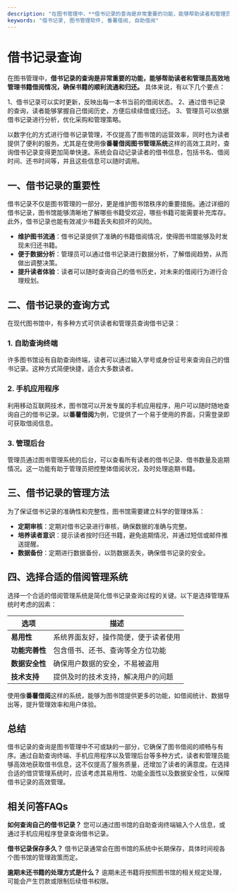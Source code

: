 ```yaml
---
description: "在图书管理中，**借书记录的查询是非常重要的功能，能够帮助读者和管理员高效地管理书籍借阅情况，确保书籍的顺利流通和归还。** 具体来说，有以下几个要点："
keywords: "借书记录, 图书管理软件, 番薯借阅, 自助借阅"
---
```

# 借书记录查询

在图书管理中，**借书记录的查询是非常重要的功能，能够帮助读者和管理员高效地管理书籍借阅情况，确保书籍的顺利流通和归还。** 具体来说，有以下几个要点：

1、借书记录可以实时更新，反映出每一本书当前的借阅状态。
2、通过借书记录的查询，读者能够掌握自己借阅历史，方便后续续借或归还。
3、管理员可以依据借书记录进行分析，优化采购和管理策略。

以数字化的方式进行借书记录管理，不仅提高了图书馆的运营效率，同时也为读者提供了便利的服务。尤其是在使用像**番薯借阅图书管理系统**这样的高效工具时，查询借书记录变得更加简单快速。系统会自动记录读者的借书信息，包括书名、借阅时间、还书时间等，并且这些信息可以随时调用。

## **一、借书记录的重要性**

借书记录不仅是图书管理的一部分，更是维护图书馆秩序的重要措施。通过详细的借书记录，图书馆能够清晰地了解哪些书籍受欢迎，哪些书籍可能需要补充库存。此外，借书记录也能有效减少书籍丢失和损坏的风险。

- **维护图书流通**：借书记录提供了准确的书籍借阅情况，使得图书馆能够及时发现未归还书籍。
- **便于数据分析**：管理员可以通过借书记录进行数据分析，了解借阅趋势，从而做出调整决策。
- **提升读者体验**：读者可以随时查询自己的借书历史，对未来的借阅行为进行合理规划。

## **二、借书记录的查询方式**

在现代图书馆中，有多种方式可供读者和管理员查询借书记录：

### **1. 自助查询终端**

许多图书馆设有自助查询终端，读者可以通过输入学号或身份证号来查询自己的借书记录。这种方式简便快捷，适合大多数读者。

### **2. 手机应用程序**

利用移动互联网技术，图书馆可以开发专属的手机应用程序，用户可以随时随地查询自己的借书记录。以**番薯借阅**为例，它提供了一个易于使用的界面，只需登录即可获取借阅信息。

### **3. 管理后台**

管理员通过图书管理系统的后台，可以查看所有读者的借书记录、借书数量及逾期情况。这一功能有助于管理员把控整体借阅状况，及时处理逾期书籍。

## **三、借书记录的管理方法**

为了保证借书记录的准确性和完整性，图书馆需要建立科学的管理体系：

- **定期审核**：定期对借书记录进行审核，确保数据的准确与完整。
- **培养读者意识**：提示读者按时归还书籍，避免逾期情况，并通过短信或邮件推送提醒。
- **数据备份**：定期进行数据备份，以防数据丢失，确保借书记录的安全。

## **四、选择合适的借阅管理系统**

选择一个合适的借阅管理系统是简化借书记录查询过程的关键。以下是选择管理系统时考虑的因素：

| 选项               | 描述                                       |
|--------------------|-------------------------------------------|
| **易用性**         | 系统界面友好，操作简便，便于读者使用      |
| **功能完善性**     | 包含借书、还书、查询等全方位功能        |
| **数据安全性**     | 确保用户数据的安全，不易被盗用            |
| **技术支持**       | 提供及时的技术支持，解决用户的问题      |

使用像**番薯借阅**这样的系统，能够为图书馆提供更多的功能，如借阅统计、数据导出等，提升管理效率和用户体验。

## **总结**

借书记录的查询是图书管理中不可或缺的一部分，它确保了图书借阅的顺畅与有序。通过自助查询终端、手机应用程序以及管理后台等多种方式，读者和管理员能够高效地获取借书信息，这不仅提高了服务质量，还增加了读者的满意度。在选择合适的借贷管理系统时，应该考虑其易用性、功能全面性以及数据安全性，以保障借书记录的高效管理。

## 相关问答FAQs

**如何查询自己的借书记录？**
您可以通过图书馆的自助查询终端输入个人信息，或通过手机应用程序登录查询借书记录。

**借书记录保存多久？**
借书记录通常会在图书馆的系统中长期保存，具体时间视各个图书馆的管理政策而定。

**逾期未还书籍的处理方式是什么？**
逾期未还书籍将按照图书馆的相关规定处理，可能会产生罚款或限制后续借书权限。
